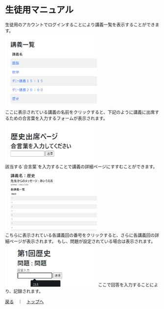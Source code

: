 # 生徒用マニュアル

生徒用のアカウントでログインすることにより講義一覧を表示することができます。
<br />
<img width="300" src="images/student/01-all-lecture.png" />
<br />
ここに表示されている講義の名前をクリックすると、下記のように講義に出席するための合言葉を入力するフォームが表示されます。

<img width="300" src="images/student/02-attend.png" />
<br />
該当する`合言葉`を入力することで講義の詳細ページにすすむことができます。
<br />
<img width="300" src="images/student/03-each-lecture.png" />
<br />
こちらに表示されている各講義回の番号をクリックすると、さらに各講義回の詳細ページが表示されます。
もし、問題が設定されている場合は表示されます。
<br />
<img width="300" src="images/student/04-answer.png" />
ここで回答を入力することにより、記録されます。

[戻る](USER.md)　｜　[トップへ](../README.md)
